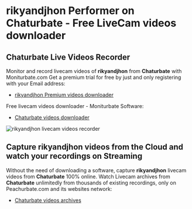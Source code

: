 # rikyandjhon Performer on Chaturbate - Free LiveCam videos downloader

## Chaturbate Live Videos Recorder

Monitor and record livecam videos of **rikyandjhon** from **Chaturbate** with Moniturbate.com
Get a premium trial for free by just and only registering with your Email address:
* [rikyandjhon Premium videos downloader](https://moniturbate.com/request-demo-licence-key.html)

Free livecam videos downloader - Moniturbate Software:
* [Chaturbate videos downloader](https://moniturbate.com/moniturbate-download-software.html)

![rikyandjhon livecam videos recorder](https://peachurnet.com/templates/moniturbate-software.png)


## Capture rikyandjhon videos from the Cloud and watch your recordings on Streaming

Without the need of downloading a software, capture **rikyandjhon** livecam videos from **Chaturbate** 100% online.
Watch Livecam archives from **Chaturbate** unlimitedly from thousands of existing recordings, only on Peachurbate.com and its websites network:
* [Chaturbate videos archives](https://peachurnet.com/)